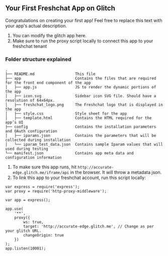 ## Your First Freshchat App on Glitch

Congratulations on creating your first app! Feel free to replace this text with your app's actual description.

1. You can modify the glitch app here. 
2. Make sure to run the proxy script locally to connect this app to your freshchat tenant


### Folder structure explained

    .
    ├── README.md                  This file
    ├── app                        Contains the files that are required for the front end component of the app
    │   ├── app.js                 JS to render the dynamic portions of the app
    │   ├── icon.svg               Sidebar icon SVG file. Should have a resolution of 64x64px.
    │   ├── freshchat_logo.png     The Freshchat logo that is displayed in the app
    │   ├── style.css              Style sheet for the app
    │   ├── template.html          Contains the HTML required for the app’s UI
    ├── config                     Contains the installation parameters and OAuth configuration
    │   ├── iparams.json           Contains the parameters that will be collected during installation
    │   └── iparam_test_data.json  Contains sample Iparam values that will used during testing
    └── manifest.json              Contains app meta data and configuration information
    
1. To make sure this app runs, hit `http://accurate-edge.glitch.me/iframe/api` in the browser. It will throw a metadata json.        
2. To link this app to your freshchat account, run this script locally: 

```
var express = require('express');
var proxy = require('http-proxy-middleware');

var app = express();

app.use(
    '**',
    proxy({
        ws: true,
        target: 'http://accurate-edge.glitch.me', // Change as per your glitch URL.
        changeOrigin: true
    })
);
app.listen(10001);

```